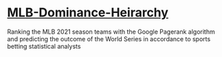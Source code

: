 # [MLB-Dominance-Heirarchy](https://github.com/bilan604/MLB-Dominance-Heirarchy/blob/main/RankingTheMLB.pdf)
Ranking the MLB 2021 season teams with the Google Pagerank algorithm and predicting the outcome of the World Series in accordance to sports betting statistical analysts

